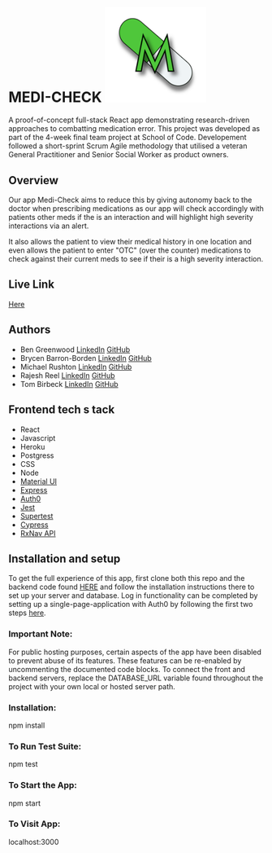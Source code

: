 # MEDI-CHECK <img src="./medi-check.png" width='200'/>
A proof-of-concept full-stack React app demonstrating research-driven approaches to combatting medication error. This project was developed as part of the 4-week final team project at School of Code. Developement followed a short-sprint Scrum Agile methodology that utilised a veteran General Practitioner and Senior Social Worker as product owners. 

## Overview
Our app Medi-Check aims to reduce this by giving autonomy back to the doctor when prescribing medications as our app will check accordingly with patients other meds if the is an interaction and will highlight high severity interactions via an alert.

It also allows the patient to view their medical history in one location and even allows the patient to enter "OTC" (over the counter) medications to check against their current meds to see if their is a high severity interaction.

## Live Link
[Here](https://medi-check.netlify.app/
)

## Authors

- Ben Greenwood [LinkedIn](www.linkedin.com/in/b-p-greenwood/) [GitHub](https://github.com/B-P-Greenwood)
- Brycen Barron-Borden [LinkedIn](https://www.linkedin.com/in/brycenbb/) [GitHub](https://github.com/brycenbb)
- Michael Rushton [LinkedIn](www.linkedin.com/in/michael-rushton) [GitHub](https://github.com/michaelrushton-dev)
- Rajesh Reel [LinkedIn](https://www.linkedin.com/in/rajesh-reel) [GitHub](https://www.github.com/rajesh-reel)
- Tom Birbeck [LinkedIn](https://www.linkedin.com/in/tom-birbeck-036356248/) [GitHub](https://github.com/TomBirbeck)

## Frontend tech s tack
- React
- Javascript
- Heroku
- Postgress
- CSS
- Node
- [Material UI](https://mui.com/)
- [Express](https://expressjs.com/)
- [Auth0](https://auth0.com/)
- [Jest](https://jestjs.io/)
- [Supertest](https://www.npmjs.com/package/supertest)
- [Cypress](https://www.cypress.io/)
- [RxNav API](https://lhncbc.nlm.nih.gov/RxNav/)

## Installation and setup

To get the full experience of this app, first clone both this repo and the backend code found [HERE](https://github.com/SchoolOfCode/final-project_back-end-five-guys) and follow the installation instructions there to set up your server and database. Log in functionality can be completed by setting up a single-page-application with Auth0 by following the first two steps [here](https://auth0.com/docs/quickstart/spa/react/01-login#install-the-auth0-react-sdk=).

### Important Note:
For public hosting purposes, certain aspects of the app have been disabled to prevent abuse of its features. These features can be
re-enabled by uncommenting the documented code blocks. To connect the front and backend servers, replace the DATABASE_URL variable found throughout the project with your own local or hosted server path. 

### Installation:

npm install

### To Run Test Suite:

npm test

### To Start the App:

npm start

### To Visit App:

localhost:3000

